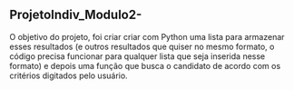## ProjetoIndiv_Modulo2- ##

O objetivo do projeto, foi criar criar com Python uma lista para armazenar esses resultados (e outros resultados que quiser no mesmo formato, o código precisa funcionar para qualquer lista que seja inserida nesse formato) 
e depois uma função que busca o candidato de acordo com os critérios digitados pelo usuário.
